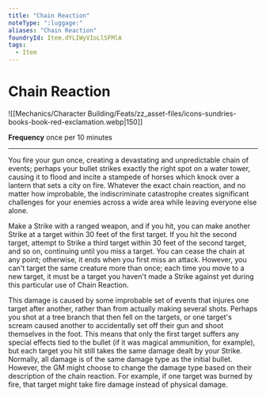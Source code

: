 ```yaml
---
title: "Chain Reaction"
noteType: ":luggage:"
aliases: "Chain Reaction"
foundryId: Item.dYLIWyVIoLlSFMlA
tags:
  - Item
---
```


# Chain Reaction
![[Mechanics/Character Building/Feats/zz_asset-files/icons-sundries-books-book-red-exclamation.webp|150]]

**Frequency** once per 10 minutes

* * *

You fire your gun once, creating a devastating and unpredictable chain of events; perhaps your bullet strikes exactly the right spot on a water tower, causing it to flood and incite a stampede of horses which knock over a lantern that sets a city on fire. Whatever the exact chain reaction, and no matter how improbable, the indiscriminate catastrophe creates significant challenges for your enemies across a wide area while leaving everyone else alone.

Make a Strike with a ranged weapon, and if you hit, you can make another Strike at a target within 30 feet of the first target. If you hit the second target, attempt to Strike a third target within 30 feet of the second target, and so on, continuing until you miss a target. You can cease the chain at any point; otherwise, it ends when you first miss an attack. However, you can't target the same creature more than once; each time you move to a new target, it must be a target you haven't made a Strike against yet during this particular use of Chain Reaction.

This damage is caused by some improbable set of events that injures one target after another, rather than from actually making several shots. Perhaps you shot at a tree branch that then fell on the targets, or one target's scream caused another to accidentally set off their gun and shoot themselves in the foot. This means that only the first target suffers any special effects tied to the bullet (if it was magical ammunition, for example), but each target you hit still takes the same damage dealt by your Strike. Normally, all damage is of the same damage type as the initial bullet. However, the GM might choose to change the damage type based on their description of the chain reaction. For example, if one target was burned by fire, that target might take fire damage instead of physical damage.

